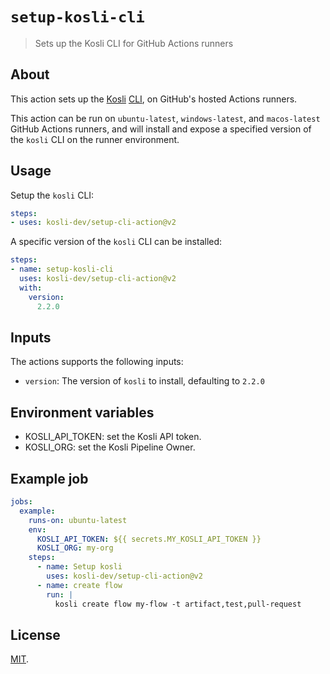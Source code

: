 # `setup-kosli-cli`

> Sets up the Kosli CLI for GitHub Actions runners

## About

This action sets up the [Kosli](https://kosli.com) [CLI](https://github.com/kosli-dev/cli), on GitHub's hosted Actions runners.

This action can be run on `ubuntu-latest`, `windows-latest`, and `macos-latest` GitHub Actions runners, 
and will install and expose a specified version of the `kosli` CLI on the runner environment.

## Usage

Setup the `kosli` CLI:

```yaml
steps:
- uses: kosli-dev/setup-cli-action@v2
```

A specific version of the `kosli` CLI can be installed:

```yaml
steps:
- name: setup-kosli-cli
  uses: kosli-dev/setup-cli-action@v2
  with:
    version:
      2.2.0
```

## Inputs

The actions supports the following inputs:

- `version`: The version of `kosli` to install, defaulting to `2.2.0`

## Environment variables

- KOSLI_API_TOKEN: set the Kosli API token.
- KOSLI_ORG: set the Kosli Pipeline Owner.

## Example job

```yaml
jobs:
  example:
    runs-on: ubuntu-latest
    env:
      KOSLI_API_TOKEN: ${{ secrets.MY_KOSLI_API_TOKEN }}
      KOSLI_ORG: my-org
    steps:
      - name: Setup kosli
        uses: kosli-dev/setup-cli-action@v2
      - name: create flow
        run: |
          kosli create flow my-flow -t artifact,test,pull-request
```

## License

[MIT](LICENSE).
